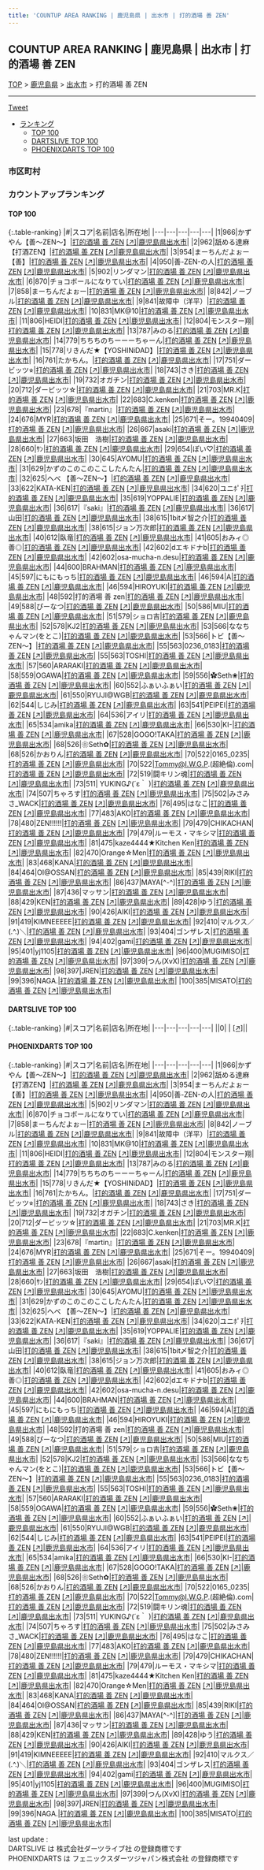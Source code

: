 ```yaml
---
title: 'COUNTUP AREA RANKING | 鹿児島県 | 出水市 | 打的酒場 善 ZEN'
---
```

## COUNTUP AREA RANKING | 鹿児島県 | 出水市 | 打的酒場 善 ZEN

[TOP](/darts/rank/) > [鹿児島県](/darts/rank/鹿児島県/) > [出水市](/darts/rank/鹿児島県/出水市/) > 打的酒場 善 ZEN

___

<a href="https://twitter.com/share?ref_src=twsrc%5Etfw" data-text="COUNTUP AREA RANKING | 鹿児島県出水市打的酒場 善 ZEN" class="twitter-share-button" data-hashtags="DARTSLIVE,PHOENIXDARTS,darts,ダーツ" data-show-count="false">Tweet</a>

* [ランキング](#カウントアップランキング)
    * [TOP 100](#top-100)
    * [DARTSLIVE TOP 100](#dartslive-top-100)
    * [PHOENIXDARTS TOP 100](#phoenixdarts-top-100)

### 市区町村

<ul>

</ul>

### カウントアップランキング

#### TOP 100



{:.table-ranking}
|#|スコア|名前|店名|所在地|
|---|---|---|---|---|
|1|966|<span class="rank-name-pd">かずやん【善～ZEN～】</span>|<a href="/darts/rank/shops/8442.html">打的酒場 善 ZEN</a> <a href="https://vs.phoenixdarts.com/jp/shop/shopDetailInfo/s_8442?s_seq=8442">[↗]</a>|<a href="/darts/rank/鹿児島県/出水市">鹿児島県出水市</a>|
|2|962|<span class="rank-name-pd">舐める達麻【打酒ZEN】</span>|<a href="/darts/rank/shops/8442.html">打的酒場 善 ZEN</a> <a href="https://vs.phoenixdarts.com/jp/shop/shopDetailInfo/s_8442?s_seq=8442">[↗]</a>|<a href="/darts/rank/鹿児島県/出水市">鹿児島県出水市</a>|
|3|954|<span class="rank-name-pd">まーちんだよぉー【善】</span>|<a href="/darts/rank/shops/8442.html">打的酒場 善 ZEN</a> <a href="https://vs.phoenixdarts.com/jp/shop/shopDetailInfo/s_8442?s_seq=8442">[↗]</a>|<a href="/darts/rank/鹿児島県/出水市">鹿児島県出水市</a>|
|4|950|<span class="rank-name-pd">善-ZEN-の人</span>|<a href="/darts/rank/shops/8442.html">打的酒場 善 ZEN</a> <a href="https://vs.phoenixdarts.com/jp/shop/shopDetailInfo/s_8442?s_seq=8442">[↗]</a>|<a href="/darts/rank/鹿児島県/出水市">鹿児島県出水市</a>|
|5|902|<span class="rank-name-pd">リンダマン</span>|<a href="/darts/rank/shops/8442.html">打的酒場 善 ZEN</a> <a href="https://vs.phoenixdarts.com/jp/shop/shopDetailInfo/s_8442?s_seq=8442">[↗]</a>|<a href="/darts/rank/鹿児島県/出水市">鹿児島県出水市</a>|
|6|870|<span class="rank-name-pd">チョコボールになりてい</span>|<a href="/darts/rank/shops/8442.html">打的酒場 善 ZEN</a> <a href="https://vs.phoenixdarts.com/jp/shop/shopDetailInfo/s_8442?s_seq=8442">[↗]</a>|<a href="/darts/rank/鹿児島県/出水市">鹿児島県出水市</a>|
|7|858|<span class="rank-name-pd">まーちんだよぉー</span>|<a href="/darts/rank/shops/8442.html">打的酒場 善 ZEN</a> <a href="https://vs.phoenixdarts.com/jp/shop/shopDetailInfo/s_8442?s_seq=8442">[↗]</a>|<a href="/darts/rank/鹿児島県/出水市">鹿児島県出水市</a>|
|8|842|<span class="rank-name-pd">ノーブル</span>|<a href="/darts/rank/shops/8442.html">打的酒場 善 ZEN</a> <a href="https://vs.phoenixdarts.com/jp/shop/shopDetailInfo/s_8442?s_seq=8442">[↗]</a>|<a href="/darts/rank/鹿児島県/出水市">鹿児島県出水市</a>|
|9|841|<span class="rank-name-pd">故障中（洋平）</span>|<a href="/darts/rank/shops/8442.html">打的酒場 善 ZEN</a> <a href="https://vs.phoenixdarts.com/jp/shop/shopDetailInfo/s_8442?s_seq=8442">[↗]</a>|<a href="/darts/rank/鹿児島県/出水市">鹿児島県出水市</a>|
|10|831|<span class="rank-name-pd">MK@10</span>|<a href="/darts/rank/shops/8442.html">打的酒場 善 ZEN</a> <a href="https://vs.phoenixdarts.com/jp/shop/shopDetailInfo/s_8442?s_seq=8442">[↗]</a>|<a href="/darts/rank/鹿児島県/出水市">鹿児島県出水市</a>|
|11|806|<span class="rank-name-pd">HEIDI</span>|<a href="/darts/rank/shops/8442.html">打的酒場 善 ZEN</a> <a href="https://vs.phoenixdarts.com/jp/shop/shopDetailInfo/s_8442?s_seq=8442">[↗]</a>|<a href="/darts/rank/鹿児島県/出水市">鹿児島県出水市</a>|
|12|804|<span class="rank-name-pd">モンスター翔</span>|<a href="/darts/rank/shops/8442.html">打的酒場 善 ZEN</a> <a href="https://vs.phoenixdarts.com/jp/shop/shopDetailInfo/s_8442?s_seq=8442">[↗]</a>|<a href="/darts/rank/鹿児島県/出水市">鹿児島県出水市</a>|
|13|787|<span class="rank-name-pd">みのる</span>|<a href="/darts/rank/shops/8442.html">打的酒場 善 ZEN</a> <a href="https://vs.phoenixdarts.com/jp/shop/shopDetailInfo/s_8442?s_seq=8442">[↗]</a>|<a href="/darts/rank/鹿児島県/出水市">鹿児島県出水市</a>|
|14|779|<span class="rank-name-pd">ちちちのちーーーちゃーん</span>|<a href="/darts/rank/shops/8442.html">打的酒場 善 ZEN</a> <a href="https://vs.phoenixdarts.com/jp/shop/shopDetailInfo/s_8442?s_seq=8442">[↗]</a>|<a href="/darts/rank/鹿児島県/出水市">鹿児島県出水市</a>|
|15|778|<span class="rank-name-pd">リきんだ★【YOSHINiDAD】</span>|<a href="/darts/rank/shops/8442.html">打的酒場 善 ZEN</a> <a href="https://vs.phoenixdarts.com/jp/shop/shopDetailInfo/s_8442?s_seq=8442">[↗]</a>|<a href="/darts/rank/鹿児島県/出水市">鹿児島県出水市</a>|
|16|761|<span class="rank-name-pd">たかちん。</span>|<a href="/darts/rank/shops/8442.html">打的酒場 善 ZEN</a> <a href="https://vs.phoenixdarts.com/jp/shop/shopDetailInfo/s_8442?s_seq=8442">[↗]</a>|<a href="/darts/rank/鹿児島県/出水市">鹿児島県出水市</a>|
|17|751|<span class="rank-name-pd">ダービッツ⭐︎</span>|<a href="/darts/rank/shops/8442.html">打的酒場 善 ZEN</a> <a href="https://vs.phoenixdarts.com/jp/shop/shopDetailInfo/s_8442?s_seq=8442">[↗]</a>|<a href="/darts/rank/鹿児島県/出水市">鹿児島県出水市</a>|
|18|743|<span class="rank-name-pd">さき</span>|<a href="/darts/rank/shops/8442.html">打的酒場 善 ZEN</a> <a href="https://vs.phoenixdarts.com/jp/shop/shopDetailInfo/s_8442?s_seq=8442">[↗]</a>|<a href="/darts/rank/鹿児島県/出水市">鹿児島県出水市</a>|
|19|732|<span class="rank-name-pd">オガチン</span>|<a href="/darts/rank/shops/8442.html">打的酒場 善 ZEN</a> <a href="https://vs.phoenixdarts.com/jp/shop/shopDetailInfo/s_8442?s_seq=8442">[↗]</a>|<a href="/darts/rank/鹿児島県/出水市">鹿児島県出水市</a>|
|20|712|<span class="rank-name-pd">ダービッツ☆</span>|<a href="/darts/rank/shops/8442.html">打的酒場 善 ZEN</a> <a href="https://vs.phoenixdarts.com/jp/shop/shopDetailInfo/s_8442?s_seq=8442">[↗]</a>|<a href="/darts/rank/鹿児島県/出水市">鹿児島県出水市</a>|
|21|703|<span class="rank-name-pd">MR.K</span>|<a href="/darts/rank/shops/8442.html">打的酒場 善 ZEN</a> <a href="https://vs.phoenixdarts.com/jp/shop/shopDetailInfo/s_8442?s_seq=8442">[↗]</a>|<a href="/darts/rank/鹿児島県/出水市">鹿児島県出水市</a>|
|22|683|<span class="rank-name-pd">C.kenken</span>|<a href="/darts/rank/shops/8442.html">打的酒場 善 ZEN</a> <a href="https://vs.phoenixdarts.com/jp/shop/shopDetailInfo/s_8442?s_seq=8442">[↗]</a>|<a href="/darts/rank/鹿児島県/出水市">鹿児島県出水市</a>|
|23|678|<span class="rank-name-pd">『martin』</span>|<a href="/darts/rank/shops/8442.html">打的酒場 善 ZEN</a> <a href="https://vs.phoenixdarts.com/jp/shop/shopDetailInfo/s_8442?s_seq=8442">[↗]</a>|<a href="/darts/rank/鹿児島県/出水市">鹿児島県出水市</a>|
|24|676|<span class="rank-name-pd">MYR</span>|<a href="/darts/rank/shops/8442.html">打的酒場 善 ZEN</a> <a href="https://vs.phoenixdarts.com/jp/shop/shopDetailInfo/s_8442?s_seq=8442">[↗]</a>|<a href="/darts/rank/鹿児島県/出水市">鹿児島県出水市</a>|
|25|671|<span class="rank-name-pd">そー。19940409</span>|<a href="/darts/rank/shops/8442.html">打的酒場 善 ZEN</a> <a href="https://vs.phoenixdarts.com/jp/shop/shopDetailInfo/s_8442?s_seq=8442">[↗]</a>|<a href="/darts/rank/鹿児島県/出水市">鹿児島県出水市</a>|
|26|667|<span class="rank-name-pd">asaki</span>|<a href="/darts/rank/shops/8442.html">打的酒場 善 ZEN</a> <a href="https://vs.phoenixdarts.com/jp/shop/shopDetailInfo/s_8442?s_seq=8442">[↗]</a>|<a href="/darts/rank/鹿児島県/出水市">鹿児島県出水市</a>|
|27|663|<span class="rank-name-pd">坂田　浩樹</span>|<a href="/darts/rank/shops/8442.html">打的酒場 善 ZEN</a> <a href="https://vs.phoenixdarts.com/jp/shop/shopDetailInfo/s_8442?s_seq=8442">[↗]</a>|<a href="/darts/rank/鹿児島県/出水市">鹿児島県出水市</a>|
|28|660|<span class="rank-name-pd">ｻﾝ</span>|<a href="/darts/rank/shops/8442.html">打的酒場 善 ZEN</a> <a href="https://vs.phoenixdarts.com/jp/shop/shopDetailInfo/s_8442?s_seq=8442">[↗]</a>|<a href="/darts/rank/鹿児島県/出水市">鹿児島県出水市</a>|
|29|654|<span class="rank-name-pd">ぽい♡</span>|<a href="/darts/rank/shops/8442.html">打的酒場 善 ZEN</a> <a href="https://vs.phoenixdarts.com/jp/shop/shopDetailInfo/s_8442?s_seq=8442">[↗]</a>|<a href="/darts/rank/鹿児島県/出水市">鹿児島県出水市</a>|
|30|645|<span class="rank-name-pd">AYOMU</span>|<a href="/darts/rank/shops/8442.html">打的酒場 善 ZEN</a> <a href="https://vs.phoenixdarts.com/jp/shop/shopDetailInfo/s_8442?s_seq=8442">[↗]</a>|<a href="/darts/rank/鹿児島県/出水市">鹿児島県出水市</a>|
|31|629|<span class="rank-name-pd">かずのこのこのここしたんたん</span>|<a href="/darts/rank/shops/8442.html">打的酒場 善 ZEN</a> <a href="https://vs.phoenixdarts.com/jp/shop/shopDetailInfo/s_8442?s_seq=8442">[↗]</a>|<a href="/darts/rank/鹿児島県/出水市">鹿児島県出水市</a>|
|32|625|<span class="rank-name-pd">へべ 【善～ZEN～】</span>|<a href="/darts/rank/shops/8442.html">打的酒場 善 ZEN</a> <a href="https://vs.phoenixdarts.com/jp/shop/shopDetailInfo/s_8442?s_seq=8442">[↗]</a>|<a href="/darts/rank/鹿児島県/出水市">鹿児島県出水市</a>|
|33|622|<span class="rank-name-pd">KATA-KEN</span>|<a href="/darts/rank/shops/8442.html">打的酒場 善 ZEN</a> <a href="https://vs.phoenixdarts.com/jp/shop/shopDetailInfo/s_8442?s_seq=8442">[↗]</a>|<a href="/darts/rank/鹿児島県/出水市">鹿児島県出水市</a>|
|34|620|<span class="rank-name-pd">ユニﾎﾟﾁ</span>|<a href="/darts/rank/shops/8442.html">打的酒場 善 ZEN</a> <a href="https://vs.phoenixdarts.com/jp/shop/shopDetailInfo/s_8442?s_seq=8442">[↗]</a>|<a href="/darts/rank/鹿児島県/出水市">鹿児島県出水市</a>|
|35|619|<span class="rank-name-pd">YOPPALIE</span>|<a href="/darts/rank/shops/8442.html">打的酒場 善 ZEN</a> <a href="https://vs.phoenixdarts.com/jp/shop/shopDetailInfo/s_8442?s_seq=8442">[↗]</a>|<a href="/darts/rank/鹿児島県/出水市">鹿児島県出水市</a>|
|36|617|<span class="rank-name-pd">『saki』</span>|<a href="/darts/rank/shops/8442.html">打的酒場 善 ZEN</a> <a href="https://vs.phoenixdarts.com/jp/shop/shopDetailInfo/s_8442?s_seq=8442">[↗]</a>|<a href="/darts/rank/鹿児島県/出水市">鹿児島県出水市</a>|
|36|617|<span class="rank-name-pd">山田</span>|<a href="/darts/rank/shops/8442.html">打的酒場 善 ZEN</a> <a href="https://vs.phoenixdarts.com/jp/shop/shopDetailInfo/s_8442?s_seq=8442">[↗]</a>|<a href="/darts/rank/鹿児島県/出水市">鹿児島県出水市</a>|
|38|615|<span class="rank-name-pd">1bit〆智之介</span>|<a href="/darts/rank/shops/8442.html">打的酒場 善 ZEN</a> <a href="https://vs.phoenixdarts.com/jp/shop/shopDetailInfo/s_8442?s_seq=8442">[↗]</a>|<a href="/darts/rank/鹿児島県/出水市">鹿児島県出水市</a>|
|38|615|<span class="rank-name-pd">ジョン万次郎</span>|<a href="/darts/rank/shops/8442.html">打的酒場 善 ZEN</a> <a href="https://vs.phoenixdarts.com/jp/shop/shopDetailInfo/s_8442?s_seq=8442">[↗]</a>|<a href="/darts/rank/鹿児島県/出水市">鹿児島県出水市</a>|
|40|612|<span class="rank-name-pd">臥竜</span>|<a href="/darts/rank/shops/8442.html">打的酒場 善 ZEN</a> <a href="https://vs.phoenixdarts.com/jp/shop/shopDetailInfo/s_8442?s_seq=8442">[↗]</a>|<a href="/darts/rank/鹿児島県/出水市">鹿児島県出水市</a>|
|41|605|<span class="rank-name-pd">おみィ◎善◎</span>|<a href="/darts/rank/shops/8442.html">打的酒場 善 ZEN</a> <a href="https://vs.phoenixdarts.com/jp/shop/shopDetailInfo/s_8442?s_seq=8442">[↗]</a>|<a href="/darts/rank/鹿児島県/出水市">鹿児島県出水市</a>|
|42|602|<span class="rank-name-pd">dエキドナb</span>|<a href="/darts/rank/shops/8442.html">打的酒場 善 ZEN</a> <a href="https://vs.phoenixdarts.com/jp/shop/shopDetailInfo/s_8442?s_seq=8442">[↗]</a>|<a href="/darts/rank/鹿児島県/出水市">鹿児島県出水市</a>|
|42|602|<span class="rank-name-pd">osa-mucha-n.desu</span>|<a href="/darts/rank/shops/8442.html">打的酒場 善 ZEN</a> <a href="https://vs.phoenixdarts.com/jp/shop/shopDetailInfo/s_8442?s_seq=8442">[↗]</a>|<a href="/darts/rank/鹿児島県/出水市">鹿児島県出水市</a>|
|44|600|<span class="rank-name-pd">BRAHMAN</span>|<a href="/darts/rank/shops/8442.html">打的酒場 善 ZEN</a> <a href="https://vs.phoenixdarts.com/jp/shop/shopDetailInfo/s_8442?s_seq=8442">[↗]</a>|<a href="/darts/rank/鹿児島県/出水市">鹿児島県出水市</a>|
|45|597|<span class="rank-name-pd">にもにもっち</span>|<a href="/darts/rank/shops/8442.html">打的酒場 善 ZEN</a> <a href="https://vs.phoenixdarts.com/jp/shop/shopDetailInfo/s_8442?s_seq=8442">[↗]</a>|<a href="/darts/rank/鹿児島県/出水市">鹿児島県出水市</a>|
|46|594|<span class="rank-name-pd">A</span>|<a href="/darts/rank/shops/8442.html">打的酒場 善 ZEN</a> <a href="https://vs.phoenixdarts.com/jp/shop/shopDetailInfo/s_8442?s_seq=8442">[↗]</a>|<a href="/darts/rank/鹿児島県/出水市">鹿児島県出水市</a>|
|46|594|<span class="rank-name-pd">HIROYUKI</span>|<a href="/darts/rank/shops/8442.html">打的酒場 善 ZEN</a> <a href="https://vs.phoenixdarts.com/jp/shop/shopDetailInfo/s_8442?s_seq=8442">[↗]</a>|<a href="/darts/rank/鹿児島県/出水市">鹿児島県出水市</a>|
|48|592|<span class="rank-name-pd">打的酒場 善 zen</span>|<a href="/darts/rank/shops/8442.html">打的酒場 善 ZEN</a> <a href="https://vs.phoenixdarts.com/jp/shop/shopDetailInfo/s_8442?s_seq=8442">[↗]</a>|<a href="/darts/rank/鹿児島県/出水市">鹿児島県出水市</a>|
|49|588|<span class="rank-name-pd">ぴーなつ</span>|<a href="/darts/rank/shops/8442.html">打的酒場 善 ZEN</a> <a href="https://vs.phoenixdarts.com/jp/shop/shopDetailInfo/s_8442?s_seq=8442">[↗]</a>|<a href="/darts/rank/鹿児島県/出水市">鹿児島県出水市</a>|
|50|586|<span class="rank-name-pd">MIU</span>|<a href="/darts/rank/shops/8442.html">打的酒場 善 ZEN</a> <a href="https://vs.phoenixdarts.com/jp/shop/shopDetailInfo/s_8442?s_seq=8442">[↗]</a>|<a href="/darts/rank/鹿児島県/出水市">鹿児島県出水市</a>|
|51|579|<span class="rank-name-pd">ショロ吉</span>|<a href="/darts/rank/shops/8442.html">打的酒場 善 ZEN</a> <a href="https://vs.phoenixdarts.com/jp/shop/shopDetailInfo/s_8442?s_seq=8442">[↗]</a>|<a href="/darts/rank/鹿児島県/出水市">鹿児島県出水市</a>|
|52|578|<span class="rank-name-pd">KJ2</span>|<a href="/darts/rank/shops/8442.html">打的酒場 善 ZEN</a> <a href="https://vs.phoenixdarts.com/jp/shop/shopDetailInfo/s_8442?s_seq=8442">[↗]</a>|<a href="/darts/rank/鹿児島県/出水市">鹿児島県出水市</a>|
|53|566|<span class="rank-name-pd">ななちゃんマン(をとこ)</span>|<a href="/darts/rank/shops/8442.html">打的酒場 善 ZEN</a> <a href="https://vs.phoenixdarts.com/jp/shop/shopDetailInfo/s_8442?s_seq=8442">[↗]</a>|<a href="/darts/rank/鹿児島県/出水市">鹿児島県出水市</a>|
|53|566|<span class="rank-name-pd">トビ【善～ZEN～】</span>|<a href="/darts/rank/shops/8442.html">打的酒場 善 ZEN</a> <a href="https://vs.phoenixdarts.com/jp/shop/shopDetailInfo/s_8442?s_seq=8442">[↗]</a>|<a href="/darts/rank/鹿児島県/出水市">鹿児島県出水市</a>|
|55|563|<span class="rank-name-pd">0236_0183</span>|<a href="/darts/rank/shops/8442.html">打的酒場 善 ZEN</a> <a href="https://vs.phoenixdarts.com/jp/shop/shopDetailInfo/s_8442?s_seq=8442">[↗]</a>|<a href="/darts/rank/鹿児島県/出水市">鹿児島県出水市</a>|
|55|563|<span class="rank-name-pd">TOSHI</span>|<a href="/darts/rank/shops/8442.html">打的酒場 善 ZEN</a> <a href="https://vs.phoenixdarts.com/jp/shop/shopDetailInfo/s_8442?s_seq=8442">[↗]</a>|<a href="/darts/rank/鹿児島県/出水市">鹿児島県出水市</a>|
|57|560|<span class="rank-name-pd">ARARAKI</span>|<a href="/darts/rank/shops/8442.html">打的酒場 善 ZEN</a> <a href="https://vs.phoenixdarts.com/jp/shop/shopDetailInfo/s_8442?s_seq=8442">[↗]</a>|<a href="/darts/rank/鹿児島県/出水市">鹿児島県出水市</a>|
|58|559|<span class="rank-name-pd">OGAWA</span>|<a href="/darts/rank/shops/8442.html">打的酒場 善 ZEN</a> <a href="https://vs.phoenixdarts.com/jp/shop/shopDetailInfo/s_8442?s_seq=8442">[↗]</a>|<a href="/darts/rank/鹿児島県/出水市">鹿児島県出水市</a>|
|59|556|<span class="rank-name-pd">✿Seth❀</span>|<a href="/darts/rank/shops/8442.html">打的酒場 善 ZEN</a> <a href="https://vs.phoenixdarts.com/jp/shop/shopDetailInfo/s_8442?s_seq=8442">[↗]</a>|<a href="/darts/rank/鹿児島県/出水市">鹿児島県出水市</a>|
|60|552|<span class="rank-name-pd">ふぁいふぁい</span>|<a href="/darts/rank/shops/8442.html">打的酒場 善 ZEN</a> <a href="https://vs.phoenixdarts.com/jp/shop/shopDetailInfo/s_8442?s_seq=8442">[↗]</a>|<a href="/darts/rank/鹿児島県/出水市">鹿児島県出水市</a>|
|61|550|<span class="rank-name-pd">RYUJI@WGB</span>|<a href="/darts/rank/shops/8442.html">打的酒場 善 ZEN</a> <a href="https://vs.phoenixdarts.com/jp/shop/shopDetailInfo/s_8442?s_seq=8442">[↗]</a>|<a href="/darts/rank/鹿児島県/出水市">鹿児島県出水市</a>|
|62|544|<span class="rank-name-pd">しじみ</span>|<a href="/darts/rank/shops/8442.html">打的酒場 善 ZEN</a> <a href="https://vs.phoenixdarts.com/jp/shop/shopDetailInfo/s_8442?s_seq=8442">[↗]</a>|<a href="/darts/rank/鹿児島県/出水市">鹿児島県出水市</a>|
|63|541|<span class="rank-name-pd">PEIPEI</span>|<a href="/darts/rank/shops/8442.html">打的酒場 善 ZEN</a> <a href="https://vs.phoenixdarts.com/jp/shop/shopDetailInfo/s_8442?s_seq=8442">[↗]</a>|<a href="/darts/rank/鹿児島県/出水市">鹿児島県出水市</a>|
|64|536|<span class="rank-name-pd">アイリ</span>|<a href="/darts/rank/shops/8442.html">打的酒場 善 ZEN</a> <a href="https://vs.phoenixdarts.com/jp/shop/shopDetailInfo/s_8442?s_seq=8442">[↗]</a>|<a href="/darts/rank/鹿児島県/出水市">鹿児島県出水市</a>|
|65|534|<span class="rank-name-pd">amika</span>|<a href="/darts/rank/shops/8442.html">打的酒場 善 ZEN</a> <a href="https://vs.phoenixdarts.com/jp/shop/shopDetailInfo/s_8442?s_seq=8442">[↗]</a>|<a href="/darts/rank/鹿児島県/出水市">鹿児島県出水市</a>|
|66|530|<span class="rank-name-pd">KI-</span>|<a href="/darts/rank/shops/8442.html">打的酒場 善 ZEN</a> <a href="https://vs.phoenixdarts.com/jp/shop/shopDetailInfo/s_8442?s_seq=8442">[↗]</a>|<a href="/darts/rank/鹿児島県/出水市">鹿児島県出水市</a>|
|67|528|<span class="rank-name-pd">GOGO!TAKA</span>|<a href="/darts/rank/shops/8442.html">打的酒場 善 ZEN</a> <a href="https://vs.phoenixdarts.com/jp/shop/shopDetailInfo/s_8442?s_seq=8442">[↗]</a>|<a href="/darts/rank/鹿児島県/出水市">鹿児島県出水市</a>|
|68|526|<span class="rank-name-pd">❀Seth✿</span>|<a href="/darts/rank/shops/8442.html">打的酒場 善 ZEN</a> <a href="https://vs.phoenixdarts.com/jp/shop/shopDetailInfo/s_8442?s_seq=8442">[↗]</a>|<a href="/darts/rank/鹿児島県/出水市">鹿児島県出水市</a>|
|68|526|<span class="rank-name-pd">かおりん</span>|<a href="/darts/rank/shops/8442.html">打的酒場 善 ZEN</a> <a href="https://vs.phoenixdarts.com/jp/shop/shopDetailInfo/s_8442?s_seq=8442">[↗]</a>|<a href="/darts/rank/鹿児島県/出水市">鹿児島県出水市</a>|
|70|522|<span class="rank-name-pd">0165_0235</span>|<a href="/darts/rank/shops/8442.html">打的酒場 善 ZEN</a> <a href="https://vs.phoenixdarts.com/jp/shop/shopDetailInfo/s_8442?s_seq=8442">[↗]</a>|<a href="/darts/rank/鹿児島県/出水市">鹿児島県出水市</a>|
|70|522|<span class="rank-name-pd">Tommy@I.W.G.P.(超絶倫).com</span>|<a href="/darts/rank/shops/8442.html">打的酒場 善 ZEN</a> <a href="https://vs.phoenixdarts.com/jp/shop/shopDetailInfo/s_8442?s_seq=8442">[↗]</a>|<a href="/darts/rank/鹿児島県/出水市">鹿児島県出水市</a>|
|72|519|<span class="rank-name-pd">闘キリン魂</span>|<a href="/darts/rank/shops/8442.html">打的酒場 善 ZEN</a> <a href="https://vs.phoenixdarts.com/jp/shop/shopDetailInfo/s_8442?s_seq=8442">[↗]</a>|<a href="/darts/rank/鹿児島県/出水市">鹿児島県出水市</a>|
|73|511|<span class="rank-name-pd"> YUKING♪(´ε｀ )</span>|<a href="/darts/rank/shops/8442.html">打的酒場 善 ZEN</a> <a href="https://vs.phoenixdarts.com/jp/shop/shopDetailInfo/s_8442?s_seq=8442">[↗]</a>|<a href="/darts/rank/鹿児島県/出水市">鹿児島県出水市</a>|
|74|507|<span class="rank-name-pd">ちゃろす</span>|<a href="/darts/rank/shops/8442.html">打的酒場 善 ZEN</a> <a href="https://vs.phoenixdarts.com/jp/shop/shopDetailInfo/s_8442?s_seq=8442">[↗]</a>|<a href="/darts/rank/鹿児島県/出水市">鹿児島県出水市</a>|
|75|502|<span class="rank-name-pd">みさみさ_WACK</span>|<a href="/darts/rank/shops/8442.html">打的酒場 善 ZEN</a> <a href="https://vs.phoenixdarts.com/jp/shop/shopDetailInfo/s_8442?s_seq=8442">[↗]</a>|<a href="/darts/rank/鹿児島県/出水市">鹿児島県出水市</a>|
|76|495|<span class="rank-name-pd">はなこ</span>|<a href="/darts/rank/shops/8442.html">打的酒場 善 ZEN</a> <a href="https://vs.phoenixdarts.com/jp/shop/shopDetailInfo/s_8442?s_seq=8442">[↗]</a>|<a href="/darts/rank/鹿児島県/出水市">鹿児島県出水市</a>|
|77|483|<span class="rank-name-pd">AKO</span>|<a href="/darts/rank/shops/8442.html">打的酒場 善 ZEN</a> <a href="https://vs.phoenixdarts.com/jp/shop/shopDetailInfo/s_8442?s_seq=8442">[↗]</a>|<a href="/darts/rank/鹿児島県/出水市">鹿児島県出水市</a>|
|78|480|<span class="rank-name-pd">ZEN!!!!!!</span>|<a href="/darts/rank/shops/8442.html">打的酒場 善 ZEN</a> <a href="https://vs.phoenixdarts.com/jp/shop/shopDetailInfo/s_8442?s_seq=8442">[↗]</a>|<a href="/darts/rank/鹿児島県/出水市">鹿児島県出水市</a>|
|79|479|<span class="rank-name-pd">CHIKACHAN</span>|<a href="/darts/rank/shops/8442.html">打的酒場 善 ZEN</a> <a href="https://vs.phoenixdarts.com/jp/shop/shopDetailInfo/s_8442?s_seq=8442">[↗]</a>|<a href="/darts/rank/鹿児島県/出水市">鹿児島県出水市</a>|
|79|479|<span class="rank-name-pd">ルーモス・マキシマ</span>|<a href="/darts/rank/shops/8442.html">打的酒場 善 ZEN</a> <a href="https://vs.phoenixdarts.com/jp/shop/shopDetailInfo/s_8442?s_seq=8442">[↗]</a>|<a href="/darts/rank/鹿児島県/出水市">鹿児島県出水市</a>|
|81|475|<span class="rank-name-pd">kaze4444★Kitchen Ken</span>|<a href="/darts/rank/shops/8442.html">打的酒場 善 ZEN</a> <a href="https://vs.phoenixdarts.com/jp/shop/shopDetailInfo/s_8442?s_seq=8442">[↗]</a>|<a href="/darts/rank/鹿児島県/出水市">鹿児島県出水市</a>|
|82|470|<span class="rank-name-pd">Orange☆Men</span>|<a href="/darts/rank/shops/8442.html">打的酒場 善 ZEN</a> <a href="https://vs.phoenixdarts.com/jp/shop/shopDetailInfo/s_8442?s_seq=8442">[↗]</a>|<a href="/darts/rank/鹿児島県/出水市">鹿児島県出水市</a>|
|83|468|<span class="rank-name-pd">KANA</span>|<a href="/darts/rank/shops/8442.html">打的酒場 善 ZEN</a> <a href="https://vs.phoenixdarts.com/jp/shop/shopDetailInfo/s_8442?s_seq=8442">[↗]</a>|<a href="/darts/rank/鹿児島県/出水市">鹿児島県出水市</a>|
|84|464|<span class="rank-name-pd">OI@OSSAN</span>|<a href="/darts/rank/shops/8442.html">打的酒場 善 ZEN</a> <a href="https://vs.phoenixdarts.com/jp/shop/shopDetailInfo/s_8442?s_seq=8442">[↗]</a>|<a href="/darts/rank/鹿児島県/出水市">鹿児島県出水市</a>|
|85|439|<span class="rank-name-pd">RIKI</span>|<a href="/darts/rank/shops/8442.html">打的酒場 善 ZEN</a> <a href="https://vs.phoenixdarts.com/jp/shop/shopDetailInfo/s_8442?s_seq=8442">[↗]</a>|<a href="/darts/rank/鹿児島県/出水市">鹿児島県出水市</a>|
|86|437|<span class="rank-name-pd">MAYA[^-^]</span>|<a href="/darts/rank/shops/8442.html">打的酒場 善 ZEN</a> <a href="https://vs.phoenixdarts.com/jp/shop/shopDetailInfo/s_8442?s_seq=8442">[↗]</a>|<a href="/darts/rank/鹿児島県/出水市">鹿児島県出水市</a>|
|87|436|<span class="rank-name-pd">マッサン</span>|<a href="/darts/rank/shops/8442.html">打的酒場 善 ZEN</a> <a href="https://vs.phoenixdarts.com/jp/shop/shopDetailInfo/s_8442?s_seq=8442">[↗]</a>|<a href="/darts/rank/鹿児島県/出水市">鹿児島県出水市</a>|
|88|429|<span class="rank-name-pd">KEN</span>|<a href="/darts/rank/shops/8442.html">打的酒場 善 ZEN</a> <a href="https://vs.phoenixdarts.com/jp/shop/shopDetailInfo/s_8442?s_seq=8442">[↗]</a>|<a href="/darts/rank/鹿児島県/出水市">鹿児島県出水市</a>|
|89|428|<span class="rank-name-pd">ゆう</span>|<a href="/darts/rank/shops/8442.html">打的酒場 善 ZEN</a> <a href="https://vs.phoenixdarts.com/jp/shop/shopDetailInfo/s_8442?s_seq=8442">[↗]</a>|<a href="/darts/rank/鹿児島県/出水市">鹿児島県出水市</a>|
|90|426|<span class="rank-name-pd">AIKI</span>|<a href="/darts/rank/shops/8442.html">打的酒場 善 ZEN</a> <a href="https://vs.phoenixdarts.com/jp/shop/shopDetailInfo/s_8442?s_seq=8442">[↗]</a>|<a href="/darts/rank/鹿児島県/出水市">鹿児島県出水市</a>|
|91|419|<span class="rank-name-pd">KIMNEEEEE</span>|<a href="/darts/rank/shops/8442.html">打的酒場 善 ZEN</a> <a href="https://vs.phoenixdarts.com/jp/shop/shopDetailInfo/s_8442?s_seq=8442">[↗]</a>|<a href="/darts/rank/鹿児島県/出水市">鹿児島県出水市</a>|
|92|410|<span class="rank-name-pd">マルクス／(.^.)＼</span>|<a href="/darts/rank/shops/8442.html">打的酒場 善 ZEN</a> <a href="https://vs.phoenixdarts.com/jp/shop/shopDetailInfo/s_8442?s_seq=8442">[↗]</a>|<a href="/darts/rank/鹿児島県/出水市">鹿児島県出水市</a>|
|93|404|<span class="rank-name-pd">ゴンザレス</span>|<a href="/darts/rank/shops/8442.html">打的酒場 善 ZEN</a> <a href="https://vs.phoenixdarts.com/jp/shop/shopDetailInfo/s_8442?s_seq=8442">[↗]</a>|<a href="/darts/rank/鹿児島県/出水市">鹿児島県出水市</a>|
|94|402|<span class="rank-name-pd">gami</span>|<a href="/darts/rank/shops/8442.html">打的酒場 善 ZEN</a> <a href="https://vs.phoenixdarts.com/jp/shop/shopDetailInfo/s_8442?s_seq=8442">[↗]</a>|<a href="/darts/rank/鹿児島県/出水市">鹿児島県出水市</a>|
|95|401|<span class="rank-name-pd">yj1105</span>|<a href="/darts/rank/shops/8442.html">打的酒場 善 ZEN</a> <a href="https://vs.phoenixdarts.com/jp/shop/shopDetailInfo/s_8442?s_seq=8442">[↗]</a>|<a href="/darts/rank/鹿児島県/出水市">鹿児島県出水市</a>|
|96|400|<span class="rank-name-pd">MUGIMISO</span>|<a href="/darts/rank/shops/8442.html">打的酒場 善 ZEN</a> <a href="https://vs.phoenixdarts.com/jp/shop/shopDetailInfo/s_8442?s_seq=8442">[↗]</a>|<a href="/darts/rank/鹿児島県/出水市">鹿児島県出水市</a>|
|97|399|<span class="rank-name-pd">つん(XvX)</span>|<a href="/darts/rank/shops/8442.html">打的酒場 善 ZEN</a> <a href="https://vs.phoenixdarts.com/jp/shop/shopDetailInfo/s_8442?s_seq=8442">[↗]</a>|<a href="/darts/rank/鹿児島県/出水市">鹿児島県出水市</a>|
|98|397|<span class="rank-name-pd">JREN</span>|<a href="/darts/rank/shops/8442.html">打的酒場 善 ZEN</a> <a href="https://vs.phoenixdarts.com/jp/shop/shopDetailInfo/s_8442?s_seq=8442">[↗]</a>|<a href="/darts/rank/鹿児島県/出水市">鹿児島県出水市</a>|
|99|396|<span class="rank-name-pd">NAGA.</span>|<a href="/darts/rank/shops/8442.html">打的酒場 善 ZEN</a> <a href="https://vs.phoenixdarts.com/jp/shop/shopDetailInfo/s_8442?s_seq=8442">[↗]</a>|<a href="/darts/rank/鹿児島県/出水市">鹿児島県出水市</a>|
|100|385|<span class="rank-name-pd">MISATO</span>|<a href="/darts/rank/shops/8442.html">打的酒場 善 ZEN</a> <a href="https://vs.phoenixdarts.com/jp/shop/shopDetailInfo/s_8442?s_seq=8442">[↗]</a>|<a href="/darts/rank/鹿児島県/出水市">鹿児島県出水市</a>|


#### DARTSLIVE TOP 100



{:.table-ranking}
|#|スコア|名前|店名|所在地|
|---|---|---|---|---|
||0|<span class="rank-name-dl"> </span>|<a href="/darts/rank/shops/.html"></a> <a href="">[↗]</a>|<a href="/darts/rank//"></a>|


#### PHOENIXDARTS TOP 100



{:.table-ranking}
|#|スコア|名前|店名|所在地|
|---|---|---|---|---|
|1|966|<span class="rank-name-pd">かずやん【善～ZEN～】</span>|<a href="/darts/rank/shops/8442.html">打的酒場 善 ZEN</a> <a href="https://vs.phoenixdarts.com/jp/shop/shopDetailInfo/s_8442?s_seq=8442">[↗]</a>|<a href="/darts/rank/鹿児島県/出水市">鹿児島県出水市</a>|
|2|962|<span class="rank-name-pd">舐める達麻【打酒ZEN】</span>|<a href="/darts/rank/shops/8442.html">打的酒場 善 ZEN</a> <a href="https://vs.phoenixdarts.com/jp/shop/shopDetailInfo/s_8442?s_seq=8442">[↗]</a>|<a href="/darts/rank/鹿児島県/出水市">鹿児島県出水市</a>|
|3|954|<span class="rank-name-pd">まーちんだよぉー【善】</span>|<a href="/darts/rank/shops/8442.html">打的酒場 善 ZEN</a> <a href="https://vs.phoenixdarts.com/jp/shop/shopDetailInfo/s_8442?s_seq=8442">[↗]</a>|<a href="/darts/rank/鹿児島県/出水市">鹿児島県出水市</a>|
|4|950|<span class="rank-name-pd">善-ZEN-の人</span>|<a href="/darts/rank/shops/8442.html">打的酒場 善 ZEN</a> <a href="https://vs.phoenixdarts.com/jp/shop/shopDetailInfo/s_8442?s_seq=8442">[↗]</a>|<a href="/darts/rank/鹿児島県/出水市">鹿児島県出水市</a>|
|5|902|<span class="rank-name-pd">リンダマン</span>|<a href="/darts/rank/shops/8442.html">打的酒場 善 ZEN</a> <a href="https://vs.phoenixdarts.com/jp/shop/shopDetailInfo/s_8442?s_seq=8442">[↗]</a>|<a href="/darts/rank/鹿児島県/出水市">鹿児島県出水市</a>|
|6|870|<span class="rank-name-pd">チョコボールになりてい</span>|<a href="/darts/rank/shops/8442.html">打的酒場 善 ZEN</a> <a href="https://vs.phoenixdarts.com/jp/shop/shopDetailInfo/s_8442?s_seq=8442">[↗]</a>|<a href="/darts/rank/鹿児島県/出水市">鹿児島県出水市</a>|
|7|858|<span class="rank-name-pd">まーちんだよぉー</span>|<a href="/darts/rank/shops/8442.html">打的酒場 善 ZEN</a> <a href="https://vs.phoenixdarts.com/jp/shop/shopDetailInfo/s_8442?s_seq=8442">[↗]</a>|<a href="/darts/rank/鹿児島県/出水市">鹿児島県出水市</a>|
|8|842|<span class="rank-name-pd">ノーブル</span>|<a href="/darts/rank/shops/8442.html">打的酒場 善 ZEN</a> <a href="https://vs.phoenixdarts.com/jp/shop/shopDetailInfo/s_8442?s_seq=8442">[↗]</a>|<a href="/darts/rank/鹿児島県/出水市">鹿児島県出水市</a>|
|9|841|<span class="rank-name-pd">故障中（洋平）</span>|<a href="/darts/rank/shops/8442.html">打的酒場 善 ZEN</a> <a href="https://vs.phoenixdarts.com/jp/shop/shopDetailInfo/s_8442?s_seq=8442">[↗]</a>|<a href="/darts/rank/鹿児島県/出水市">鹿児島県出水市</a>|
|10|831|<span class="rank-name-pd">MK@10</span>|<a href="/darts/rank/shops/8442.html">打的酒場 善 ZEN</a> <a href="https://vs.phoenixdarts.com/jp/shop/shopDetailInfo/s_8442?s_seq=8442">[↗]</a>|<a href="/darts/rank/鹿児島県/出水市">鹿児島県出水市</a>|
|11|806|<span class="rank-name-pd">HEIDI</span>|<a href="/darts/rank/shops/8442.html">打的酒場 善 ZEN</a> <a href="https://vs.phoenixdarts.com/jp/shop/shopDetailInfo/s_8442?s_seq=8442">[↗]</a>|<a href="/darts/rank/鹿児島県/出水市">鹿児島県出水市</a>|
|12|804|<span class="rank-name-pd">モンスター翔</span>|<a href="/darts/rank/shops/8442.html">打的酒場 善 ZEN</a> <a href="https://vs.phoenixdarts.com/jp/shop/shopDetailInfo/s_8442?s_seq=8442">[↗]</a>|<a href="/darts/rank/鹿児島県/出水市">鹿児島県出水市</a>|
|13|787|<span class="rank-name-pd">みのる</span>|<a href="/darts/rank/shops/8442.html">打的酒場 善 ZEN</a> <a href="https://vs.phoenixdarts.com/jp/shop/shopDetailInfo/s_8442?s_seq=8442">[↗]</a>|<a href="/darts/rank/鹿児島県/出水市">鹿児島県出水市</a>|
|14|779|<span class="rank-name-pd">ちちちのちーーーちゃーん</span>|<a href="/darts/rank/shops/8442.html">打的酒場 善 ZEN</a> <a href="https://vs.phoenixdarts.com/jp/shop/shopDetailInfo/s_8442?s_seq=8442">[↗]</a>|<a href="/darts/rank/鹿児島県/出水市">鹿児島県出水市</a>|
|15|778|<span class="rank-name-pd">リきんだ★【YOSHINiDAD】</span>|<a href="/darts/rank/shops/8442.html">打的酒場 善 ZEN</a> <a href="https://vs.phoenixdarts.com/jp/shop/shopDetailInfo/s_8442?s_seq=8442">[↗]</a>|<a href="/darts/rank/鹿児島県/出水市">鹿児島県出水市</a>|
|16|761|<span class="rank-name-pd">たかちん。</span>|<a href="/darts/rank/shops/8442.html">打的酒場 善 ZEN</a> <a href="https://vs.phoenixdarts.com/jp/shop/shopDetailInfo/s_8442?s_seq=8442">[↗]</a>|<a href="/darts/rank/鹿児島県/出水市">鹿児島県出水市</a>|
|17|751|<span class="rank-name-pd">ダービッツ⭐︎</span>|<a href="/darts/rank/shops/8442.html">打的酒場 善 ZEN</a> <a href="https://vs.phoenixdarts.com/jp/shop/shopDetailInfo/s_8442?s_seq=8442">[↗]</a>|<a href="/darts/rank/鹿児島県/出水市">鹿児島県出水市</a>|
|18|743|<span class="rank-name-pd">さき</span>|<a href="/darts/rank/shops/8442.html">打的酒場 善 ZEN</a> <a href="https://vs.phoenixdarts.com/jp/shop/shopDetailInfo/s_8442?s_seq=8442">[↗]</a>|<a href="/darts/rank/鹿児島県/出水市">鹿児島県出水市</a>|
|19|732|<span class="rank-name-pd">オガチン</span>|<a href="/darts/rank/shops/8442.html">打的酒場 善 ZEN</a> <a href="https://vs.phoenixdarts.com/jp/shop/shopDetailInfo/s_8442?s_seq=8442">[↗]</a>|<a href="/darts/rank/鹿児島県/出水市">鹿児島県出水市</a>|
|20|712|<span class="rank-name-pd">ダービッツ☆</span>|<a href="/darts/rank/shops/8442.html">打的酒場 善 ZEN</a> <a href="https://vs.phoenixdarts.com/jp/shop/shopDetailInfo/s_8442?s_seq=8442">[↗]</a>|<a href="/darts/rank/鹿児島県/出水市">鹿児島県出水市</a>|
|21|703|<span class="rank-name-pd">MR.K</span>|<a href="/darts/rank/shops/8442.html">打的酒場 善 ZEN</a> <a href="https://vs.phoenixdarts.com/jp/shop/shopDetailInfo/s_8442?s_seq=8442">[↗]</a>|<a href="/darts/rank/鹿児島県/出水市">鹿児島県出水市</a>|
|22|683|<span class="rank-name-pd">C.kenken</span>|<a href="/darts/rank/shops/8442.html">打的酒場 善 ZEN</a> <a href="https://vs.phoenixdarts.com/jp/shop/shopDetailInfo/s_8442?s_seq=8442">[↗]</a>|<a href="/darts/rank/鹿児島県/出水市">鹿児島県出水市</a>|
|23|678|<span class="rank-name-pd">『martin』</span>|<a href="/darts/rank/shops/8442.html">打的酒場 善 ZEN</a> <a href="https://vs.phoenixdarts.com/jp/shop/shopDetailInfo/s_8442?s_seq=8442">[↗]</a>|<a href="/darts/rank/鹿児島県/出水市">鹿児島県出水市</a>|
|24|676|<span class="rank-name-pd">MYR</span>|<a href="/darts/rank/shops/8442.html">打的酒場 善 ZEN</a> <a href="https://vs.phoenixdarts.com/jp/shop/shopDetailInfo/s_8442?s_seq=8442">[↗]</a>|<a href="/darts/rank/鹿児島県/出水市">鹿児島県出水市</a>|
|25|671|<span class="rank-name-pd">そー。19940409</span>|<a href="/darts/rank/shops/8442.html">打的酒場 善 ZEN</a> <a href="https://vs.phoenixdarts.com/jp/shop/shopDetailInfo/s_8442?s_seq=8442">[↗]</a>|<a href="/darts/rank/鹿児島県/出水市">鹿児島県出水市</a>|
|26|667|<span class="rank-name-pd">asaki</span>|<a href="/darts/rank/shops/8442.html">打的酒場 善 ZEN</a> <a href="https://vs.phoenixdarts.com/jp/shop/shopDetailInfo/s_8442?s_seq=8442">[↗]</a>|<a href="/darts/rank/鹿児島県/出水市">鹿児島県出水市</a>|
|27|663|<span class="rank-name-pd">坂田　浩樹</span>|<a href="/darts/rank/shops/8442.html">打的酒場 善 ZEN</a> <a href="https://vs.phoenixdarts.com/jp/shop/shopDetailInfo/s_8442?s_seq=8442">[↗]</a>|<a href="/darts/rank/鹿児島県/出水市">鹿児島県出水市</a>|
|28|660|<span class="rank-name-pd">ｻﾝ</span>|<a href="/darts/rank/shops/8442.html">打的酒場 善 ZEN</a> <a href="https://vs.phoenixdarts.com/jp/shop/shopDetailInfo/s_8442?s_seq=8442">[↗]</a>|<a href="/darts/rank/鹿児島県/出水市">鹿児島県出水市</a>|
|29|654|<span class="rank-name-pd">ぽい♡</span>|<a href="/darts/rank/shops/8442.html">打的酒場 善 ZEN</a> <a href="https://vs.phoenixdarts.com/jp/shop/shopDetailInfo/s_8442?s_seq=8442">[↗]</a>|<a href="/darts/rank/鹿児島県/出水市">鹿児島県出水市</a>|
|30|645|<span class="rank-name-pd">AYOMU</span>|<a href="/darts/rank/shops/8442.html">打的酒場 善 ZEN</a> <a href="https://vs.phoenixdarts.com/jp/shop/shopDetailInfo/s_8442?s_seq=8442">[↗]</a>|<a href="/darts/rank/鹿児島県/出水市">鹿児島県出水市</a>|
|31|629|<span class="rank-name-pd">かずのこのこのここしたんたん</span>|<a href="/darts/rank/shops/8442.html">打的酒場 善 ZEN</a> <a href="https://vs.phoenixdarts.com/jp/shop/shopDetailInfo/s_8442?s_seq=8442">[↗]</a>|<a href="/darts/rank/鹿児島県/出水市">鹿児島県出水市</a>|
|32|625|<span class="rank-name-pd">へべ 【善～ZEN～】</span>|<a href="/darts/rank/shops/8442.html">打的酒場 善 ZEN</a> <a href="https://vs.phoenixdarts.com/jp/shop/shopDetailInfo/s_8442?s_seq=8442">[↗]</a>|<a href="/darts/rank/鹿児島県/出水市">鹿児島県出水市</a>|
|33|622|<span class="rank-name-pd">KATA-KEN</span>|<a href="/darts/rank/shops/8442.html">打的酒場 善 ZEN</a> <a href="https://vs.phoenixdarts.com/jp/shop/shopDetailInfo/s_8442?s_seq=8442">[↗]</a>|<a href="/darts/rank/鹿児島県/出水市">鹿児島県出水市</a>|
|34|620|<span class="rank-name-pd">ユニﾎﾟﾁ</span>|<a href="/darts/rank/shops/8442.html">打的酒場 善 ZEN</a> <a href="https://vs.phoenixdarts.com/jp/shop/shopDetailInfo/s_8442?s_seq=8442">[↗]</a>|<a href="/darts/rank/鹿児島県/出水市">鹿児島県出水市</a>|
|35|619|<span class="rank-name-pd">YOPPALIE</span>|<a href="/darts/rank/shops/8442.html">打的酒場 善 ZEN</a> <a href="https://vs.phoenixdarts.com/jp/shop/shopDetailInfo/s_8442?s_seq=8442">[↗]</a>|<a href="/darts/rank/鹿児島県/出水市">鹿児島県出水市</a>|
|36|617|<span class="rank-name-pd">『saki』</span>|<a href="/darts/rank/shops/8442.html">打的酒場 善 ZEN</a> <a href="https://vs.phoenixdarts.com/jp/shop/shopDetailInfo/s_8442?s_seq=8442">[↗]</a>|<a href="/darts/rank/鹿児島県/出水市">鹿児島県出水市</a>|
|36|617|<span class="rank-name-pd">山田</span>|<a href="/darts/rank/shops/8442.html">打的酒場 善 ZEN</a> <a href="https://vs.phoenixdarts.com/jp/shop/shopDetailInfo/s_8442?s_seq=8442">[↗]</a>|<a href="/darts/rank/鹿児島県/出水市">鹿児島県出水市</a>|
|38|615|<span class="rank-name-pd">1bit〆智之介</span>|<a href="/darts/rank/shops/8442.html">打的酒場 善 ZEN</a> <a href="https://vs.phoenixdarts.com/jp/shop/shopDetailInfo/s_8442?s_seq=8442">[↗]</a>|<a href="/darts/rank/鹿児島県/出水市">鹿児島県出水市</a>|
|38|615|<span class="rank-name-pd">ジョン万次郎</span>|<a href="/darts/rank/shops/8442.html">打的酒場 善 ZEN</a> <a href="https://vs.phoenixdarts.com/jp/shop/shopDetailInfo/s_8442?s_seq=8442">[↗]</a>|<a href="/darts/rank/鹿児島県/出水市">鹿児島県出水市</a>|
|40|612|<span class="rank-name-pd">臥竜</span>|<a href="/darts/rank/shops/8442.html">打的酒場 善 ZEN</a> <a href="https://vs.phoenixdarts.com/jp/shop/shopDetailInfo/s_8442?s_seq=8442">[↗]</a>|<a href="/darts/rank/鹿児島県/出水市">鹿児島県出水市</a>|
|41|605|<span class="rank-name-pd">おみィ◎善◎</span>|<a href="/darts/rank/shops/8442.html">打的酒場 善 ZEN</a> <a href="https://vs.phoenixdarts.com/jp/shop/shopDetailInfo/s_8442?s_seq=8442">[↗]</a>|<a href="/darts/rank/鹿児島県/出水市">鹿児島県出水市</a>|
|42|602|<span class="rank-name-pd">dエキドナb</span>|<a href="/darts/rank/shops/8442.html">打的酒場 善 ZEN</a> <a href="https://vs.phoenixdarts.com/jp/shop/shopDetailInfo/s_8442?s_seq=8442">[↗]</a>|<a href="/darts/rank/鹿児島県/出水市">鹿児島県出水市</a>|
|42|602|<span class="rank-name-pd">osa-mucha-n.desu</span>|<a href="/darts/rank/shops/8442.html">打的酒場 善 ZEN</a> <a href="https://vs.phoenixdarts.com/jp/shop/shopDetailInfo/s_8442?s_seq=8442">[↗]</a>|<a href="/darts/rank/鹿児島県/出水市">鹿児島県出水市</a>|
|44|600|<span class="rank-name-pd">BRAHMAN</span>|<a href="/darts/rank/shops/8442.html">打的酒場 善 ZEN</a> <a href="https://vs.phoenixdarts.com/jp/shop/shopDetailInfo/s_8442?s_seq=8442">[↗]</a>|<a href="/darts/rank/鹿児島県/出水市">鹿児島県出水市</a>|
|45|597|<span class="rank-name-pd">にもにもっち</span>|<a href="/darts/rank/shops/8442.html">打的酒場 善 ZEN</a> <a href="https://vs.phoenixdarts.com/jp/shop/shopDetailInfo/s_8442?s_seq=8442">[↗]</a>|<a href="/darts/rank/鹿児島県/出水市">鹿児島県出水市</a>|
|46|594|<span class="rank-name-pd">A</span>|<a href="/darts/rank/shops/8442.html">打的酒場 善 ZEN</a> <a href="https://vs.phoenixdarts.com/jp/shop/shopDetailInfo/s_8442?s_seq=8442">[↗]</a>|<a href="/darts/rank/鹿児島県/出水市">鹿児島県出水市</a>|
|46|594|<span class="rank-name-pd">HIROYUKI</span>|<a href="/darts/rank/shops/8442.html">打的酒場 善 ZEN</a> <a href="https://vs.phoenixdarts.com/jp/shop/shopDetailInfo/s_8442?s_seq=8442">[↗]</a>|<a href="/darts/rank/鹿児島県/出水市">鹿児島県出水市</a>|
|48|592|<span class="rank-name-pd">打的酒場 善 zen</span>|<a href="/darts/rank/shops/8442.html">打的酒場 善 ZEN</a> <a href="https://vs.phoenixdarts.com/jp/shop/shopDetailInfo/s_8442?s_seq=8442">[↗]</a>|<a href="/darts/rank/鹿児島県/出水市">鹿児島県出水市</a>|
|49|588|<span class="rank-name-pd">ぴーなつ</span>|<a href="/darts/rank/shops/8442.html">打的酒場 善 ZEN</a> <a href="https://vs.phoenixdarts.com/jp/shop/shopDetailInfo/s_8442?s_seq=8442">[↗]</a>|<a href="/darts/rank/鹿児島県/出水市">鹿児島県出水市</a>|
|50|586|<span class="rank-name-pd">MIU</span>|<a href="/darts/rank/shops/8442.html">打的酒場 善 ZEN</a> <a href="https://vs.phoenixdarts.com/jp/shop/shopDetailInfo/s_8442?s_seq=8442">[↗]</a>|<a href="/darts/rank/鹿児島県/出水市">鹿児島県出水市</a>|
|51|579|<span class="rank-name-pd">ショロ吉</span>|<a href="/darts/rank/shops/8442.html">打的酒場 善 ZEN</a> <a href="https://vs.phoenixdarts.com/jp/shop/shopDetailInfo/s_8442?s_seq=8442">[↗]</a>|<a href="/darts/rank/鹿児島県/出水市">鹿児島県出水市</a>|
|52|578|<span class="rank-name-pd">KJ2</span>|<a href="/darts/rank/shops/8442.html">打的酒場 善 ZEN</a> <a href="https://vs.phoenixdarts.com/jp/shop/shopDetailInfo/s_8442?s_seq=8442">[↗]</a>|<a href="/darts/rank/鹿児島県/出水市">鹿児島県出水市</a>|
|53|566|<span class="rank-name-pd">ななちゃんマン(をとこ)</span>|<a href="/darts/rank/shops/8442.html">打的酒場 善 ZEN</a> <a href="https://vs.phoenixdarts.com/jp/shop/shopDetailInfo/s_8442?s_seq=8442">[↗]</a>|<a href="/darts/rank/鹿児島県/出水市">鹿児島県出水市</a>|
|53|566|<span class="rank-name-pd">トビ【善～ZEN～】</span>|<a href="/darts/rank/shops/8442.html">打的酒場 善 ZEN</a> <a href="https://vs.phoenixdarts.com/jp/shop/shopDetailInfo/s_8442?s_seq=8442">[↗]</a>|<a href="/darts/rank/鹿児島県/出水市">鹿児島県出水市</a>|
|55|563|<span class="rank-name-pd">0236_0183</span>|<a href="/darts/rank/shops/8442.html">打的酒場 善 ZEN</a> <a href="https://vs.phoenixdarts.com/jp/shop/shopDetailInfo/s_8442?s_seq=8442">[↗]</a>|<a href="/darts/rank/鹿児島県/出水市">鹿児島県出水市</a>|
|55|563|<span class="rank-name-pd">TOSHI</span>|<a href="/darts/rank/shops/8442.html">打的酒場 善 ZEN</a> <a href="https://vs.phoenixdarts.com/jp/shop/shopDetailInfo/s_8442?s_seq=8442">[↗]</a>|<a href="/darts/rank/鹿児島県/出水市">鹿児島県出水市</a>|
|57|560|<span class="rank-name-pd">ARARAKI</span>|<a href="/darts/rank/shops/8442.html">打的酒場 善 ZEN</a> <a href="https://vs.phoenixdarts.com/jp/shop/shopDetailInfo/s_8442?s_seq=8442">[↗]</a>|<a href="/darts/rank/鹿児島県/出水市">鹿児島県出水市</a>|
|58|559|<span class="rank-name-pd">OGAWA</span>|<a href="/darts/rank/shops/8442.html">打的酒場 善 ZEN</a> <a href="https://vs.phoenixdarts.com/jp/shop/shopDetailInfo/s_8442?s_seq=8442">[↗]</a>|<a href="/darts/rank/鹿児島県/出水市">鹿児島県出水市</a>|
|59|556|<span class="rank-name-pd">✿Seth❀</span>|<a href="/darts/rank/shops/8442.html">打的酒場 善 ZEN</a> <a href="https://vs.phoenixdarts.com/jp/shop/shopDetailInfo/s_8442?s_seq=8442">[↗]</a>|<a href="/darts/rank/鹿児島県/出水市">鹿児島県出水市</a>|
|60|552|<span class="rank-name-pd">ふぁいふぁい</span>|<a href="/darts/rank/shops/8442.html">打的酒場 善 ZEN</a> <a href="https://vs.phoenixdarts.com/jp/shop/shopDetailInfo/s_8442?s_seq=8442">[↗]</a>|<a href="/darts/rank/鹿児島県/出水市">鹿児島県出水市</a>|
|61|550|<span class="rank-name-pd">RYUJI@WGB</span>|<a href="/darts/rank/shops/8442.html">打的酒場 善 ZEN</a> <a href="https://vs.phoenixdarts.com/jp/shop/shopDetailInfo/s_8442?s_seq=8442">[↗]</a>|<a href="/darts/rank/鹿児島県/出水市">鹿児島県出水市</a>|
|62|544|<span class="rank-name-pd">しじみ</span>|<a href="/darts/rank/shops/8442.html">打的酒場 善 ZEN</a> <a href="https://vs.phoenixdarts.com/jp/shop/shopDetailInfo/s_8442?s_seq=8442">[↗]</a>|<a href="/darts/rank/鹿児島県/出水市">鹿児島県出水市</a>|
|63|541|<span class="rank-name-pd">PEIPEI</span>|<a href="/darts/rank/shops/8442.html">打的酒場 善 ZEN</a> <a href="https://vs.phoenixdarts.com/jp/shop/shopDetailInfo/s_8442?s_seq=8442">[↗]</a>|<a href="/darts/rank/鹿児島県/出水市">鹿児島県出水市</a>|
|64|536|<span class="rank-name-pd">アイリ</span>|<a href="/darts/rank/shops/8442.html">打的酒場 善 ZEN</a> <a href="https://vs.phoenixdarts.com/jp/shop/shopDetailInfo/s_8442?s_seq=8442">[↗]</a>|<a href="/darts/rank/鹿児島県/出水市">鹿児島県出水市</a>|
|65|534|<span class="rank-name-pd">amika</span>|<a href="/darts/rank/shops/8442.html">打的酒場 善 ZEN</a> <a href="https://vs.phoenixdarts.com/jp/shop/shopDetailInfo/s_8442?s_seq=8442">[↗]</a>|<a href="/darts/rank/鹿児島県/出水市">鹿児島県出水市</a>|
|66|530|<span class="rank-name-pd">KI-</span>|<a href="/darts/rank/shops/8442.html">打的酒場 善 ZEN</a> <a href="https://vs.phoenixdarts.com/jp/shop/shopDetailInfo/s_8442?s_seq=8442">[↗]</a>|<a href="/darts/rank/鹿児島県/出水市">鹿児島県出水市</a>|
|67|528|<span class="rank-name-pd">GOGO!TAKA</span>|<a href="/darts/rank/shops/8442.html">打的酒場 善 ZEN</a> <a href="https://vs.phoenixdarts.com/jp/shop/shopDetailInfo/s_8442?s_seq=8442">[↗]</a>|<a href="/darts/rank/鹿児島県/出水市">鹿児島県出水市</a>|
|68|526|<span class="rank-name-pd">❀Seth✿</span>|<a href="/darts/rank/shops/8442.html">打的酒場 善 ZEN</a> <a href="https://vs.phoenixdarts.com/jp/shop/shopDetailInfo/s_8442?s_seq=8442">[↗]</a>|<a href="/darts/rank/鹿児島県/出水市">鹿児島県出水市</a>|
|68|526|<span class="rank-name-pd">かおりん</span>|<a href="/darts/rank/shops/8442.html">打的酒場 善 ZEN</a> <a href="https://vs.phoenixdarts.com/jp/shop/shopDetailInfo/s_8442?s_seq=8442">[↗]</a>|<a href="/darts/rank/鹿児島県/出水市">鹿児島県出水市</a>|
|70|522|<span class="rank-name-pd">0165_0235</span>|<a href="/darts/rank/shops/8442.html">打的酒場 善 ZEN</a> <a href="https://vs.phoenixdarts.com/jp/shop/shopDetailInfo/s_8442?s_seq=8442">[↗]</a>|<a href="/darts/rank/鹿児島県/出水市">鹿児島県出水市</a>|
|70|522|<span class="rank-name-pd">Tommy@I.W.G.P.(超絶倫).com</span>|<a href="/darts/rank/shops/8442.html">打的酒場 善 ZEN</a> <a href="https://vs.phoenixdarts.com/jp/shop/shopDetailInfo/s_8442?s_seq=8442">[↗]</a>|<a href="/darts/rank/鹿児島県/出水市">鹿児島県出水市</a>|
|72|519|<span class="rank-name-pd">闘キリン魂</span>|<a href="/darts/rank/shops/8442.html">打的酒場 善 ZEN</a> <a href="https://vs.phoenixdarts.com/jp/shop/shopDetailInfo/s_8442?s_seq=8442">[↗]</a>|<a href="/darts/rank/鹿児島県/出水市">鹿児島県出水市</a>|
|73|511|<span class="rank-name-pd"> YUKING♪(´ε｀ )</span>|<a href="/darts/rank/shops/8442.html">打的酒場 善 ZEN</a> <a href="https://vs.phoenixdarts.com/jp/shop/shopDetailInfo/s_8442?s_seq=8442">[↗]</a>|<a href="/darts/rank/鹿児島県/出水市">鹿児島県出水市</a>|
|74|507|<span class="rank-name-pd">ちゃろす</span>|<a href="/darts/rank/shops/8442.html">打的酒場 善 ZEN</a> <a href="https://vs.phoenixdarts.com/jp/shop/shopDetailInfo/s_8442?s_seq=8442">[↗]</a>|<a href="/darts/rank/鹿児島県/出水市">鹿児島県出水市</a>|
|75|502|<span class="rank-name-pd">みさみさ_WACK</span>|<a href="/darts/rank/shops/8442.html">打的酒場 善 ZEN</a> <a href="https://vs.phoenixdarts.com/jp/shop/shopDetailInfo/s_8442?s_seq=8442">[↗]</a>|<a href="/darts/rank/鹿児島県/出水市">鹿児島県出水市</a>|
|76|495|<span class="rank-name-pd">はなこ</span>|<a href="/darts/rank/shops/8442.html">打的酒場 善 ZEN</a> <a href="https://vs.phoenixdarts.com/jp/shop/shopDetailInfo/s_8442?s_seq=8442">[↗]</a>|<a href="/darts/rank/鹿児島県/出水市">鹿児島県出水市</a>|
|77|483|<span class="rank-name-pd">AKO</span>|<a href="/darts/rank/shops/8442.html">打的酒場 善 ZEN</a> <a href="https://vs.phoenixdarts.com/jp/shop/shopDetailInfo/s_8442?s_seq=8442">[↗]</a>|<a href="/darts/rank/鹿児島県/出水市">鹿児島県出水市</a>|
|78|480|<span class="rank-name-pd">ZEN!!!!!!</span>|<a href="/darts/rank/shops/8442.html">打的酒場 善 ZEN</a> <a href="https://vs.phoenixdarts.com/jp/shop/shopDetailInfo/s_8442?s_seq=8442">[↗]</a>|<a href="/darts/rank/鹿児島県/出水市">鹿児島県出水市</a>|
|79|479|<span class="rank-name-pd">CHIKACHAN</span>|<a href="/darts/rank/shops/8442.html">打的酒場 善 ZEN</a> <a href="https://vs.phoenixdarts.com/jp/shop/shopDetailInfo/s_8442?s_seq=8442">[↗]</a>|<a href="/darts/rank/鹿児島県/出水市">鹿児島県出水市</a>|
|79|479|<span class="rank-name-pd">ルーモス・マキシマ</span>|<a href="/darts/rank/shops/8442.html">打的酒場 善 ZEN</a> <a href="https://vs.phoenixdarts.com/jp/shop/shopDetailInfo/s_8442?s_seq=8442">[↗]</a>|<a href="/darts/rank/鹿児島県/出水市">鹿児島県出水市</a>|
|81|475|<span class="rank-name-pd">kaze4444★Kitchen Ken</span>|<a href="/darts/rank/shops/8442.html">打的酒場 善 ZEN</a> <a href="https://vs.phoenixdarts.com/jp/shop/shopDetailInfo/s_8442?s_seq=8442">[↗]</a>|<a href="/darts/rank/鹿児島県/出水市">鹿児島県出水市</a>|
|82|470|<span class="rank-name-pd">Orange☆Men</span>|<a href="/darts/rank/shops/8442.html">打的酒場 善 ZEN</a> <a href="https://vs.phoenixdarts.com/jp/shop/shopDetailInfo/s_8442?s_seq=8442">[↗]</a>|<a href="/darts/rank/鹿児島県/出水市">鹿児島県出水市</a>|
|83|468|<span class="rank-name-pd">KANA</span>|<a href="/darts/rank/shops/8442.html">打的酒場 善 ZEN</a> <a href="https://vs.phoenixdarts.com/jp/shop/shopDetailInfo/s_8442?s_seq=8442">[↗]</a>|<a href="/darts/rank/鹿児島県/出水市">鹿児島県出水市</a>|
|84|464|<span class="rank-name-pd">OI@OSSAN</span>|<a href="/darts/rank/shops/8442.html">打的酒場 善 ZEN</a> <a href="https://vs.phoenixdarts.com/jp/shop/shopDetailInfo/s_8442?s_seq=8442">[↗]</a>|<a href="/darts/rank/鹿児島県/出水市">鹿児島県出水市</a>|
|85|439|<span class="rank-name-pd">RIKI</span>|<a href="/darts/rank/shops/8442.html">打的酒場 善 ZEN</a> <a href="https://vs.phoenixdarts.com/jp/shop/shopDetailInfo/s_8442?s_seq=8442">[↗]</a>|<a href="/darts/rank/鹿児島県/出水市">鹿児島県出水市</a>|
|86|437|<span class="rank-name-pd">MAYA[^-^]</span>|<a href="/darts/rank/shops/8442.html">打的酒場 善 ZEN</a> <a href="https://vs.phoenixdarts.com/jp/shop/shopDetailInfo/s_8442?s_seq=8442">[↗]</a>|<a href="/darts/rank/鹿児島県/出水市">鹿児島県出水市</a>|
|87|436|<span class="rank-name-pd">マッサン</span>|<a href="/darts/rank/shops/8442.html">打的酒場 善 ZEN</a> <a href="https://vs.phoenixdarts.com/jp/shop/shopDetailInfo/s_8442?s_seq=8442">[↗]</a>|<a href="/darts/rank/鹿児島県/出水市">鹿児島県出水市</a>|
|88|429|<span class="rank-name-pd">KEN</span>|<a href="/darts/rank/shops/8442.html">打的酒場 善 ZEN</a> <a href="https://vs.phoenixdarts.com/jp/shop/shopDetailInfo/s_8442?s_seq=8442">[↗]</a>|<a href="/darts/rank/鹿児島県/出水市">鹿児島県出水市</a>|
|89|428|<span class="rank-name-pd">ゆう</span>|<a href="/darts/rank/shops/8442.html">打的酒場 善 ZEN</a> <a href="https://vs.phoenixdarts.com/jp/shop/shopDetailInfo/s_8442?s_seq=8442">[↗]</a>|<a href="/darts/rank/鹿児島県/出水市">鹿児島県出水市</a>|
|90|426|<span class="rank-name-pd">AIKI</span>|<a href="/darts/rank/shops/8442.html">打的酒場 善 ZEN</a> <a href="https://vs.phoenixdarts.com/jp/shop/shopDetailInfo/s_8442?s_seq=8442">[↗]</a>|<a href="/darts/rank/鹿児島県/出水市">鹿児島県出水市</a>|
|91|419|<span class="rank-name-pd">KIMNEEEEE</span>|<a href="/darts/rank/shops/8442.html">打的酒場 善 ZEN</a> <a href="https://vs.phoenixdarts.com/jp/shop/shopDetailInfo/s_8442?s_seq=8442">[↗]</a>|<a href="/darts/rank/鹿児島県/出水市">鹿児島県出水市</a>|
|92|410|<span class="rank-name-pd">マルクス／(.^.)＼</span>|<a href="/darts/rank/shops/8442.html">打的酒場 善 ZEN</a> <a href="https://vs.phoenixdarts.com/jp/shop/shopDetailInfo/s_8442?s_seq=8442">[↗]</a>|<a href="/darts/rank/鹿児島県/出水市">鹿児島県出水市</a>|
|93|404|<span class="rank-name-pd">ゴンザレス</span>|<a href="/darts/rank/shops/8442.html">打的酒場 善 ZEN</a> <a href="https://vs.phoenixdarts.com/jp/shop/shopDetailInfo/s_8442?s_seq=8442">[↗]</a>|<a href="/darts/rank/鹿児島県/出水市">鹿児島県出水市</a>|
|94|402|<span class="rank-name-pd">gami</span>|<a href="/darts/rank/shops/8442.html">打的酒場 善 ZEN</a> <a href="https://vs.phoenixdarts.com/jp/shop/shopDetailInfo/s_8442?s_seq=8442">[↗]</a>|<a href="/darts/rank/鹿児島県/出水市">鹿児島県出水市</a>|
|95|401|<span class="rank-name-pd">yj1105</span>|<a href="/darts/rank/shops/8442.html">打的酒場 善 ZEN</a> <a href="https://vs.phoenixdarts.com/jp/shop/shopDetailInfo/s_8442?s_seq=8442">[↗]</a>|<a href="/darts/rank/鹿児島県/出水市">鹿児島県出水市</a>|
|96|400|<span class="rank-name-pd">MUGIMISO</span>|<a href="/darts/rank/shops/8442.html">打的酒場 善 ZEN</a> <a href="https://vs.phoenixdarts.com/jp/shop/shopDetailInfo/s_8442?s_seq=8442">[↗]</a>|<a href="/darts/rank/鹿児島県/出水市">鹿児島県出水市</a>|
|97|399|<span class="rank-name-pd">つん(XvX)</span>|<a href="/darts/rank/shops/8442.html">打的酒場 善 ZEN</a> <a href="https://vs.phoenixdarts.com/jp/shop/shopDetailInfo/s_8442?s_seq=8442">[↗]</a>|<a href="/darts/rank/鹿児島県/出水市">鹿児島県出水市</a>|
|98|397|<span class="rank-name-pd">JREN</span>|<a href="/darts/rank/shops/8442.html">打的酒場 善 ZEN</a> <a href="https://vs.phoenixdarts.com/jp/shop/shopDetailInfo/s_8442?s_seq=8442">[↗]</a>|<a href="/darts/rank/鹿児島県/出水市">鹿児島県出水市</a>|
|99|396|<span class="rank-name-pd">NAGA.</span>|<a href="/darts/rank/shops/8442.html">打的酒場 善 ZEN</a> <a href="https://vs.phoenixdarts.com/jp/shop/shopDetailInfo/s_8442?s_seq=8442">[↗]</a>|<a href="/darts/rank/鹿児島県/出水市">鹿児島県出水市</a>|
|100|385|<span class="rank-name-pd">MISATO</span>|<a href="/darts/rank/shops/8442.html">打的酒場 善 ZEN</a> <a href="https://vs.phoenixdarts.com/jp/shop/shopDetailInfo/s_8442?s_seq=8442">[↗]</a>|<a href="/darts/rank/鹿児島県/出水市">鹿児島県出水市</a>|


<div class="footer border-top border-gray-light mt-5 pt-3 text-right text-gray">
    last update : <span style="font-weight: italic" id="foot_last_modified"></span><br />
    DARTSLIVE は 株式会社ダーツライブ社 の登録商標です<br />
    PHOENIXDARTS は フェニックスダーツジャパン株式会社 の登録商標です<br />
</div>

<script src="https://cdnjs.cloudflare.com/ajax/libs/jquery.tablesorter/2.31.3/js/jquery.tablesorter.min.js" integrity="sha512-qzgd5cYSZcosqpzpn7zF2ZId8f/8CHmFKZ8j7mU4OUXTNRd5g+ZHBPsgKEwoqxCtdQvExE5LprwwPAgoicguNg==" crossorigin="anonymous" referrerpolicy="no-referrer"></script>
<link rel="stylesheet" href="https://cdnjs.cloudflare.com/ajax/libs/jquery.tablesorter/2.31.3/css/theme.default.min.css" integrity="sha512-wghhOJkjQX0Lh3NSWvNKeZ0ZpNn+SPVXX1Qyc9OCaogADktxrBiBdKGDoqVUOyhStvMBmJQ8ZdMHiR3wuEq8+w==" crossorigin="anonymous" referrerpolicy="no-referrer" />
<script>
$(function() {
    $(".table-ranking").tablesorter({sortList:[[0, 0]]});
    $("#foot_last_modified").text(formatDate(new Date(document.lastModified), 'yyyy-MM-dd HH:mm:ss'));
});
</script>

<script async src="https://platform.twitter.com/widgets.js" charset="utf-8"></script>